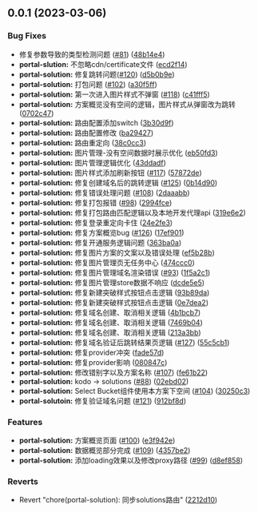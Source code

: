 ## 0.0.1 (2023-03-06)


### Bug Fixes

* 修复参数导致的类型检测问题 ([#81](https://github.com/qbox/QNSolutions_Web/issues/81)) ([48b14e4](https://github.com/qbox/QNSolutions_Web/commit/48b14e42583a3d8da044a9664bec59171ec29c06))
* **portal-slution:** 不忽略cdn/certificate文件 ([ecd2f14](https://github.com/qbox/QNSolutions_Web/commit/ecd2f14e34d7cb57432cf961db78d425d7d023a7))
* **portal-solution:**  修复跳转问题([#120](https://github.com/qbox/QNSolutions_Web/issues/120)) ([d5b0b9e](https://github.com/qbox/QNSolutions_Web/commit/d5b0b9e32baa4f359663d6b2c8cdac976240b388))
* **portal-solution:** 打包问题 ([#102](https://github.com/qbox/QNSolutions_Web/issues/102)) ([a30f5ff](https://github.com/qbox/QNSolutions_Web/commit/a30f5ff87ba09689356f0a7106c387885a3c90e4))
* **portal-solution:** 第一次进入图片样式不弹窗 ([#118](https://github.com/qbox/QNSolutions_Web/issues/118)) ([c41fff5](https://github.com/qbox/QNSolutions_Web/commit/c41fff542e63614c0eddce293ebf4ef90fd09ed4))
* **portal-solution:** 方案概览没有空间的逻辑，图片样式从弹窗改为跳转  ([0702c47](https://github.com/qbox/QNSolutions_Web/commit/0702c478a5c10381fefaab2110ae1271d1e4c133))
* **portal-solution:** 路由配置添加switch ([3b30d9f](https://github.com/qbox/QNSolutions_Web/commit/3b30d9f4c5f22dbcb11def400fec6a36d01dad2b))
* **portal-solution:** 路由配置修改 ([ba29427](https://github.com/qbox/QNSolutions_Web/commit/ba29427bd916a0daa65b1bdb5ba09e50b602a0ee))
* **portal-solution:** 路由重定向 ([38c0cc3](https://github.com/qbox/QNSolutions_Web/commit/38c0cc32259d54272c1b3be8fa88207357ae799a))
* **portal-solution:** 图片管理-没有空间数据时展示优化 ([eb50fd3](https://github.com/qbox/QNSolutions_Web/commit/eb50fd39552d7039564e268c5247a6d09919749f))
* **portal-solution:** 图片管理逻辑优化 ([43ddadf](https://github.com/qbox/QNSolutions_Web/commit/43ddadf26964b661e231d485a1a536bc35270413))
* **portal-solution:** 图片样式添加刷新按钮 ([#117](https://github.com/qbox/QNSolutions_Web/issues/117)) ([57872de](https://github.com/qbox/QNSolutions_Web/commit/57872de0d0d6bf6a9ac6b3fdf6cdec736413361a))
* **portal-solution:** 修复创建域名后的跳转逻辑 ([#125](https://github.com/qbox/QNSolutions_Web/issues/125)) ([0b14d90](https://github.com/qbox/QNSolutions_Web/commit/0b14d9090fb007619ce5ac0ff6553f04eeda7366))
* **portal-solution:** 修复错误处理问题 ([#108](https://github.com/qbox/QNSolutions_Web/issues/108)) ([2daaabb](https://github.com/qbox/QNSolutions_Web/commit/2daaabb998fd5a78346f347a45e4ebe4ea51ffdd))
* **portal-solution:** 修复打包报错 ([#98](https://github.com/qbox/QNSolutions_Web/issues/98)) ([2994fce](https://github.com/qbox/QNSolutions_Web/commit/2994fce4b14c486616ec0fd6902f249603d08ebe))
* **portal-solution:** 修复打包路由匹配逻辑以及本地开发代理api ([319e6e2](https://github.com/qbox/QNSolutions_Web/commit/319e6e29a6cda120f09943a871f9556f8d26c049))
* **portal-solution:** 修复登录重定向卡住 ([24e2fe3](https://github.com/qbox/QNSolutions_Web/commit/24e2fe368b83450db7e6f4e9a51966b07ab2ece0))
* **portal-solution:** 修复方案概览bug ([#126](https://github.com/qbox/QNSolutions_Web/issues/126)) ([17ef901](https://github.com/qbox/QNSolutions_Web/commit/17ef9012f765f300bba870b854c1e2686755eb32))
* **portal-solution:** 修复开通服务逻辑问题 ([363ba0a](https://github.com/qbox/QNSolutions_Web/commit/363ba0aa95d0d422cf0466cc71a4b5c5a9a7d87c))
* **portal-solution:** 修复图片方案的文案以及错误处理 ([ef5b28b](https://github.com/qbox/QNSolutions_Web/commit/ef5b28bfab7605899dda104a5f3c9ddb7e7976eb))
* **portal-solution:** 修复图片管理页无任务中心 ([474ccc0](https://github.com/qbox/QNSolutions_Web/commit/474ccc05877724d7fd191fb01ccfacbc8d77e342))
* **portal-solution:** 修复图片管理域名渲染错误 ([#93](https://github.com/qbox/QNSolutions_Web/issues/93)) ([1f5a2c1](https://github.com/qbox/QNSolutions_Web/commit/1f5a2c1127c54bedb13d81bd915d5563b0b0b985))
* **portal-solution:** 修复图片管理store数据不响应 ([dcde5e5](https://github.com/qbox/QNSolutions_Web/commit/dcde5e52af3e904317ece6ae42f510ebeac8b3f6))
* **portal-solution:** 修复新建突破样式按钮点击逻辑 ([93b89da](https://github.com/qbox/QNSolutions_Web/commit/93b89daaf25d401da22edb9c33d506784544395b))
* **portal-solution:** 修复新建突破样式按钮点击逻辑 ([0e7dea2](https://github.com/qbox/QNSolutions_Web/commit/0e7dea2e3b67f3a70bd0bd0b6eb94f8f7f0a73ac))
* **portal-solution:** 修复域名创建、取消相关逻辑 ([4b1bcb7](https://github.com/qbox/QNSolutions_Web/commit/4b1bcb7f58e386ebacfee72a6f377c28af13e6ef))
* **portal-solution:** 修复域名创建、取消相关逻辑 ([7469b04](https://github.com/qbox/QNSolutions_Web/commit/7469b041ef30bb4010b1c45e2f99d24af0cf92f3))
* **portal-solution:** 修复域名创建、取消相关逻辑 ([213a3bb](https://github.com/qbox/QNSolutions_Web/commit/213a3bb94be208b64f8801a386ac02613eb634eb))
* **portal-solution:** 修复域名验证后跳转结果页逻辑 ([#127](https://github.com/qbox/QNSolutions_Web/issues/127)) ([55c5cb1](https://github.com/qbox/QNSolutions_Web/commit/55c5cb1150b3fb200328ece530db94427aa4e495))
* **portal-solution:** 修复provider冲突 ([fade57d](https://github.com/qbox/QNSolutions_Web/commit/fade57de2ed6985c168d714c3331967593192a49))
* **portal-solution:** 修复provider影响 ([080847c](https://github.com/qbox/QNSolutions_Web/commit/080847cd0fc0950b1d037f2f6fc8897c6cf07e47))
* **portal-solution:** 修改错别字以及方案名称 ([#107](https://github.com/qbox/QNSolutions_Web/issues/107)) ([fe61b22](https://github.com/qbox/QNSolutions_Web/commit/fe61b22d9ae49c2c7df72dd843af2e6ff31cbb51))
* **portal-solution:** kodo -> solutions ([#88](https://github.com/qbox/QNSolutions_Web/issues/88)) ([02ebd02](https://github.com/qbox/QNSolutions_Web/commit/02ebd0251fafc2338acf6e94569ea6130f8b9926))
* **portal-solution:** Select Bucket组件使用本方案下空间 ([#104](https://github.com/qbox/QNSolutions_Web/issues/104)) ([30250c3](https://github.com/qbox/QNSolutions_Web/commit/30250c381fc5226ab539b49bb8ec26470c96585d))
* **portal-solutoin:** 修复验证域名问题 ([#121](https://github.com/qbox/QNSolutions_Web/issues/121)) ([912bf8d](https://github.com/qbox/QNSolutions_Web/commit/912bf8dc81667a77905f495efd8f05331fe2bdaa))


### Features

* **portal-solution:** 方案概览页面 ([#100](https://github.com/qbox/QNSolutions_Web/issues/100)) ([e3f942e](https://github.com/qbox/QNSolutions_Web/commit/e3f942e3bba5f976966b8a4d2ef3b354858a3f75))
* **portal-solution:** 数据概览部分完成 ([#109](https://github.com/qbox/QNSolutions_Web/issues/109)) ([4357be2](https://github.com/qbox/QNSolutions_Web/commit/4357be2a4708d609e6a21bcd4b7fd3488f26769e))
* **portal-solution:** 添加loading效果以及修改proxy路径 ([#99](https://github.com/qbox/QNSolutions_Web/issues/99)) ([d8ef858](https://github.com/qbox/QNSolutions_Web/commit/d8ef858ac9d83d5608fb01aa92fb845d7ca81260))


### Reverts

* Revert "chore(portal-solution): 同步solutions路由" ([2212d10](https://github.com/qbox/QNSolutions_Web/commit/2212d10b038be5e4cf5938235f75cc1c0b1bf008))



